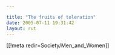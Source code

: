 ```yaml
---

title: "The fruits of toleration"
date: 2005-07-11 19:31:42
layout: rut
---
```


[[!meta redir=Society/Men_and_Women]]
